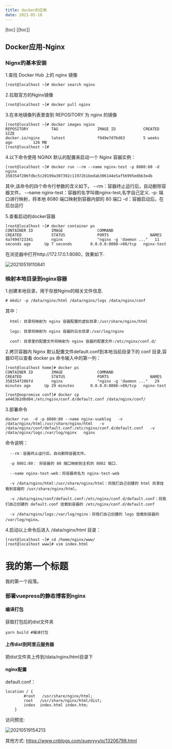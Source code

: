 ```yaml
---
title: docker的应用
date: 2021-05-18
---
```


[toc]
[[toc]]


## Docker应用-Nginx

### Nignx的基本安装

1.查找 Docker Hub 上的 nginx 镜像
```
[root@localhost ~]# docker search nginx
```

2.拉取官方的Nginx镜像
```
[root@localhost ~]# docker pull nginx
```
3.在本地镜像列表里查到 REPOSITORY 为 nginx 的镜像
```
[root@localhost ~]# docker images nginx
REPOSITORY          TAG                 IMAGE ID            CREATED             SIZE
docker.io/nginx     latest              f949e7d76d63        5 weeks ago         126 MB
[root@localhost ~]# 
```
4.以下命令使用 NGINX 默认的配置来启动一个 Nginx 容器实例：
```
[root@localhost ~]# docker run --rm --name nginx-test -p 8080:80 -d nginx
358354f206fdbc5c20199a307392c11972b1bedab306144e5af56995edbb3e4b
```
其中,该命令的四个命令行参数的含义如下。
      --rm：容器终止运行后，自动删除容器文件。
      --name nginx-test：容器的名字叫做nginx-test,名字自己定义.
      -p: 端口进行映射，将本地 8080 端口映射到容器内部的 80 端口
      -d：容器启动后，在后台运行

5.查看启动的docker容器
```
[root@localhost ~]# docker container ps
CONTAINER ID        IMAGE               COMMAND                  CREATED             STATUS              PORTS                  NAMES
4a7494723341        nginx               "nginx -g 'daemon ..."   11 seconds ago      Up 7 seconds        0.0.0.0:8080->80/tcp   nginx-test
```

在浏览器中打开http://172.17.0.1:8080，效果如下.


![20210519110841](https://nopr.oss-cn-qingdao.aliyuncs.com//md/20210519110841.png)


### 映射本地目录到nginx容器

1.创建本地目录，用于存放Nginx的相关文件信息.
```
# mkdir -p /data/nginx/html /data/nginx/logs /data/nginx/conf
```

其中：

      html: 目录将映射为 nginx 容器配置的虚拟目录:/usr/share/nginx/html

      logs: 目录将映射为 nginx 容器的日志目录:/var/log/nginx

      conf: 目录里的配置文件将映射为 nginx 容器的配置文件:/etc/nginx/conf.d/


2.拷贝容器内 Nginx 默认配置文件default.conf到本地当前目录下的 conf 目录,容器ID可以查看 docker ps 命令输入中的第一列：
```
[root@localhost home]# docker ps
CONTAINER ID        IMAGE               COMMAND                  CREATED             STATUS              PORTS                  NAMES
358354f206fd        nginx               "nginx -g 'daemon ..."   29 minutes ago      Up 29 minutes       0.0.0.0:8080->80/tcp   nginx-test

[root@nopromise conf]# docker cp a4463b2d0d04:/etc/nginx/conf.d/default.conf /data/nginx/conf/

```
3.部署命令
```
docker run  -d -p 8080:80 --name nginx-vueblog   -v /data/nginx/html:/usr/share/nginx/html   -v /data/nginx/conf/default.conf:/etc/nginx/conf.d/default.conf   -v /data/nginx/logs:/var/log/nginx   nginx
```



命令说明：

      --rm：容器终止运行后，自动删除容器文件。

      -p 8081:80： 将容器的 80 端口映射到主机的 8082 端口.

      --name nginx-test-web：将容器命名为 nginx-test-web 

      -v /data/nginx/html:/usr/share/nginx/html：将我们自己创建的 html 目录挂载到容器的 /usr/share/nginx/html。

      -v /data/nginx/conf/default.conf:/etc/nginx/conf.d/default.conf：将我们自己创建的 default.conf 挂载到容器的 /etc/nginx/conf.d/default.conf

      -v /data/nginx/logs:/var/log/nginx：将我们自己创建的 logs 挂载到容器的 /var/log/nginx。



4.启动以上命令后进入 /data/nginx/html 目录：

```
[root@localhost ~]# cd /home/nginx/www/
[root@localhost www]# vim index.html 
```

<!DOCTYPE html>
<html>
<head>
<meta charset="utf-8">
<title>Nginx test !!!</title>
</head>
<body>
    <h1>我的第一个标题</h1>
    <p>我的第一个段落。</p>
</body>
</html>


### 部署vuepress的静态博客到nginx

#### 编译打包
获取打包后的dist文件夹

```yarn build #编译打包```


#### 上传dist到阿里云服务器

把dist文件夹上传到/data/nginx/html目录下



#### nginx配置
default.conf：

```
location / {
        #root   /usr/share/nginx/html;
        root   /usr/share/nginx/html/dist;
        index  index.html index.htm;
    }
```


访问预览:

![20210519154213](https://nopr.oss-cn-qingdao.aliyuncs.com//md/20210519154213.png)


其他方式:
https://www.cnblogs.com/sueyyyy/p/13206798.html